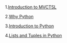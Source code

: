 1.[Introduction to MVCTSL](https://jhashuva.github.io/MVCTS/intro_to_mvctsl.md)

2.[Why Python](https://jhashuva.github.io/MVCTS/why_python.html)

3.[Introduction to Python](intro_to_python.md)

4.[Lists and Tuples in Python](lists_tuples.md)
